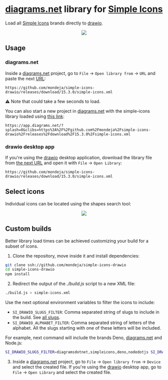 # [diagrams.net] library for [Simple Icons]

Load all [Simple Icons] brands directly to [drawio].

<p align="center">
  <img src="https://github.com/mondeja/simple-icons-drawio/raw/develop/images/simple-icons-drawio.png" "Simple Icons in drawio">
</p>

## Usage

### diagrams.net

Inside a [diagrams.net] project, go to `File` -> `Open library from` -> `URL` and
paste the next [URL](https://github.com/mondeja/simple-icons-drawio/releases/download/15.3.0/simple-icons.xml):

```text
https://github.com/mondeja/simple-icons-drawio/releases/download/15.3.0/simple-icons.xml
```

:warning: Note that could take a few seconds to load.

You can also start a new project in [diagrams.net] with the simple-icons
library loaded using [this link](https://app.diagrams.net/?splash=0&clibs=https%3A%2F%2Fgithub.com%2Fmondeja%2Fsimple-icons-drawio%2Freleases%2Fdownload%2F15.3.0%2Fsimple-icons.xml):

```text
https://app.diagrams.net/?splash=0&clibs=https%3A%2F%2Fgithub.com%2Fmondeja%2Fsimple-icons-drawio%2Freleases%2Fdownload%2F15.3.0%2Fsimple-icons.xml
```

### drawio desktop app

If you're using the [drawio] desktop application, download the library file from [the next URL](https://github.com/mondeja/simple-icons-drawio/releases/download/15.3.0/simple-icons.xml) and open it with `File` -> `Open Library`:

```text
https://github.com/mondeja/simple-icons-drawio/releases/download/15.3.0/simple-icons.xml
```

## Select icons

Individual icons can be located using the shapes search tool:

<p align="center">
  <img src="https://github.com/mondeja/simple-icons-drawio/raw/develop/images/search-icon.png" "Simple Icons in drawio">
</p>

## Custom builds

Better library load times can be achieved customizing your build for a subset of icons.

1. Clone the repository, move inside it and install dependencies:

```sh
git clone ssh://github.com/mondeja/simple-icons-drawio
cd simple-icons-drawio
npm install
```

2. Redirect the output of the _./build.js_ script to a new XML file:

```sh
./build.js > simple-icons.xml
```

Use the next optional environment variables to filter the icons to include:

- `SI_DRAWIO_SLUGS_FILTER`: Comma separated string of slugs to include in the build. See [all slugs](https://github.com/simple-icons/simple-icons/blob/15.3.0/slugs.md).
- `SI_DRAWIO_ALPHABET_FILTER`: Comma separated string of letters of the alphabet. All the slugs starting with one of these letters will be included.

For example, next command will include the brands Deno, [diagrams.net] and Node.js:

```sh
SI_DRAWIO_SLUGS_FILTER=diagramsdotnet,simpleicons,deno,nodedotjs SI_DRAWIO_ALPHABET_FILTER=n,d ./build.js > simple-icons-subset.xml
```

3. Inside a [diagrams.net] project, go to `File` -> `Open library from` -> `Device` and select the created file. If you're using the [drawio] desktop app, go to `File` -> `Open Library` and select the created file.

[diagrams.net]: https://www.diagrams.net
[drawio]: https://github.com/jgraph/drawio
[Simple Icons]: https://simpleicons.org
